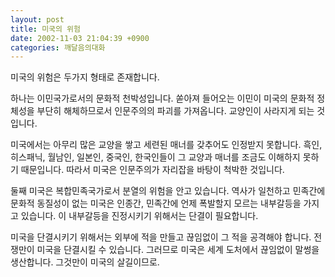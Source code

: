 ```yaml
---
layout: post
title: 미국의 위험
date: 2002-11-03 21:04:39 +0900
categories: 깨달음의대화
---
```

미국의 위험은 두가지 형태로 존재합니다.
  

  
하나는 이민국가로서의 문화적 천박성입니다. 쏟아져 들어오는 이민이 미국의 문화적 정체성을 부단히 해체하므로서 인문주의의 파괴를 가져옵니다. 교양인이 사라지게 되는 것입니다.
  

  
미국에서는 아무리 많은 교양을 쌓고 세련된 매너를 갖추어도 인정받지 못합니다. 흑인, 히스패닉, 월남인, 일본인, 중국인, 한국인들이 그 교양과 매너를 조금도 이해하지 못하기 때문입니다. 따라서 미국은 인문주의가 자리잡을 바탕이 척박한 것입니다.
  

  
둘째 미국은 복합민족국가로서 분열의 위험을 안고 있습니다. 역사가 일천하고 민족간에 문화적 동질성이 없는 미국은 인종간, 민족간에 언제 폭발할지 모르는 내부갈등을 가지고 있습니다. 이 내부갈등을 진정시키기 위해서는 단결이 필요합니다.
  

  
미국을 단결시키기 위해서는 외부에 적을 만들고 끊임없이 그 적을 공격해야 합니다. 전쟁만이 미국을 단결시킬 수 있습니다. 그러므로 미국은 세계 도처에서 끊임없이 말썽을 생산합니다. 그것만이 미국의 살길이므로.